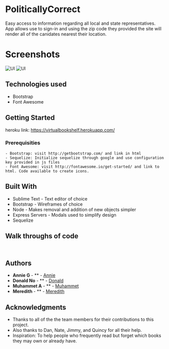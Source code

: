 # PoliticallyCorrect

Easy access to information regarding all local and state representatives. App allows use to sign-in and using the zip code they provided the site will render all of the canidates nearest their location. 

# Screenshots 

![UI]()
![UI]()

## Technologies used

- Bootstrap
- Font Awesome

## Getting Started

heroku link: https://virtualbookshelf.herokuapp.com/

### Prerequisities

```
- Bootstrap: visit http://getbootstrap.com/ and link in html
- Sequelize: Initialize sequelize through google and use configuration key provided in js files
- Font Awesome: visit http://fontawesome.io/get-started/ and link to html. Code available to create icons.

```

## Built With

* Sublime Text - Text editor of choice
* Bootstrap - Wireframes of choice 
* Node - Makes removal and addition of new objects simpler
* Express Servers - Modals used to simplify design
* Sequelize

## Walk throughs of code 


```


```

## Authors

*  **Annie G** - ** - [Annie](https://github.com/annieg11)
*  **Donald No** - ** - [Donald](https://github.com/dln5057)
*  **Muhammet A** - ** - [Muhammet](https://github.com/muhammeta7)
*  **Meredith** - ** - [Meredith](https://github.com/StefanieDing)

## Acknowledgments

* Thanks to all of the the team members for their contributions to this project.
* Also thanks to Dan, Nate, Jimmy, and Quincy for all their help.  
* Inspiration: To help people who frequently read but forget which books they may own or already have.